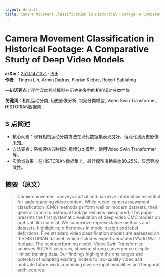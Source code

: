 ```yaml
---
layout: default
title: Camera Movement Classification in Historical Footage: A Comparative Study of Deep Video Models
---
```


# Camera Movement Classification in Historical Footage: A Comparative Study of Deep Video Models
**arXiv**：[2510.14713v1](https://arxiv.org/abs/2510.14713) · [PDF](https://arxiv.org/pdf/2510.14713.pdf)  
**作者**：Tingyu Lin, Armin Dadras, Florian Kleber, Robert Sablatnig  

**一句话要点**：评估深度视频模型在历史影像中的相机运动分类性能

**关键词**：相机运动分类, 历史影像分析, 视频分类模型, Video Swin Transformer, HISTORIAN数据集

## 3 点简述
- 核心问题：现有相机运动分类方法在现代数据集表现良好，但泛化到历史影像未知。
- 方法要点：系统评估五种标准视频分类模型，使用Video Swin Transformer等。
- 实验或效果：在HISTORIAN数据集上，最佳模型准确率达80.25%，显示强收敛性。

## 摘要（原文）

> Camera movement conveys spatial and narrative information essential for
> understanding video content. While recent camera movement classification (CMC)
> methods perform well on modern datasets, their generalization to historical
> footage remains unexplored. This paper presents the first systematic evaluation
> of deep video CMC models on archival film material. We summarize representative
> methods and datasets, highlighting differences in model design and label
> definitions. Five standard video classification models are assessed on the
> HISTORIAN dataset, which includes expert-annotated World War II footage. The
> best-performing model, Video Swin Transformer, achieves 80.25% accuracy,
> showing strong convergence despite limited training data. Our findings
> highlight the challenges and potential of adapting existing models to
> low-quality video and motivate future work combining diverse input modalities
> and temporal architectures.

